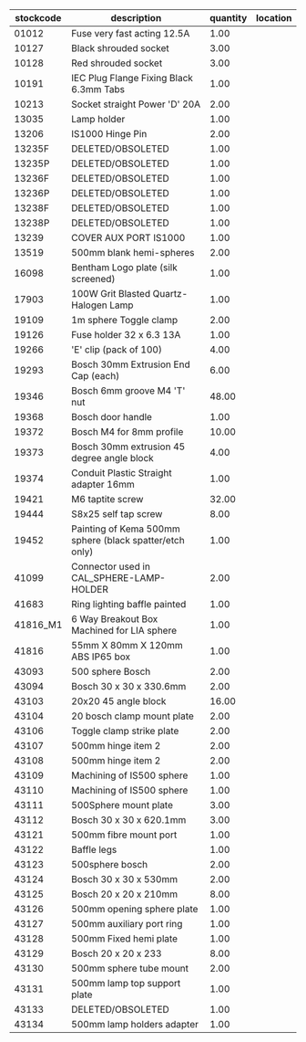 |stockcode|description|quantity|location|
|---------|-----------|--------|--------|
|01012|Fuse very fast acting 12.5A|1.00||
|10127|Black shrouded socket|3.00||
|10128|Red shrouded socket|3.00||
|10191|IEC Plug Flange Fixing Black 6.3mm Tabs|1.00||
|10213|Socket straight Power 'D' 20A|2.00||
|13035|Lamp holder|1.00||
|13206|IS1000 Hinge Pin|2.00||
|13235F|DELETED/OBSOLETED|1.00||
|13235P|DELETED/OBSOLETED|1.00||
|13236F|DELETED/OBSOLETED|1.00||
|13236P|DELETED/OBSOLETED|1.00||
|13238F|DELETED/OBSOLETED|1.00||
|13238P|DELETED/OBSOLETED|1.00||
|13239|COVER AUX PORT IS1000|1.00||
|13519|500mm blank hemi-spheres|2.00||
|16098|Bentham Logo plate (silk screened)|1.00||
|17903|100W Grit Blasted Quartz-Halogen Lamp|1.00||
|19109|1m sphere Toggle clamp|2.00||
|19126|Fuse holder 32 x 6.3 13A|1.00||
|19266|'E' clip (pack of 100)|4.00||
|19293|Bosch 30mm Extrusion End Cap (each)|6.00||
|19346|Bosch 6mm groove M4 'T' nut|48.00||
|19368|Bosch door handle|1.00||
|19372|Bosch M4 for 8mm profile|10.00||
|19373|Bosch 30mm extrusion 45 degree angle block|4.00||
|19374|Conduit Plastic Straight adapter 16mm|1.00||
|19421|M6 taptite screw|32.00||
|19444|S8x25 self tap screw|8.00||
|19452|Painting of Kema 500mm sphere (black spatter/etch only)|1.00||
|41099|Connector used in CAL_SPHERE-LAMP-HOLDER|2.00||
|41683|Ring lighting baffle painted|1.00||
|41816_M1|6 Way Breakout Box Machined for LIA sphere|1.00||
|41816|55mm X 80mm X 120mm ABS IP65 box|1.00||
|43093|500 sphere Bosch|2.00||
|43094|Bosch 30 x 30 x 330.6mm|2.00||
|43103|20x20 45 angle block|16.00||
|43104|20 bosch clamp mount plate|2.00||
|43106|Toggle clamp strike plate|2.00||
|43107|500mm hinge item 2|2.00||
|43108|500mm hinge item 2|2.00||
|43109|Machining of IS500 sphere|1.00||
|43110|Machining of IS500 sphere|1.00||
|43111|500Sphere mount plate|3.00||
|43112|Bosch 30 x 30 x 620.1mm|3.00||
|43121|500mm fibre mount port|1.00||
|43122|Baffle legs|1.00||
|43123|500sphere bosch|2.00||
|43124|Bosch 30 x 30 x 530mm|2.00||
|43125|Bosch 20 x 20 x 210mm|8.00||
|43126|500mm opening sphere plate|1.00||
|43127|500mm auxiliary port ring|1.00||
|43128|500mm Fixed hemi plate|1.00||
|43129|Bosch 20 x 20 x 233|8.00||
|43130|500mm sphere tube mount|2.00||
|43131|500mm lamp top support plate|1.00||
|43133|DELETED/OBSOLETED|1.00||
|43134|500mm lamp holders adapter|1.00||
